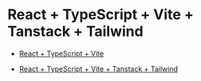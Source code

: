 # React + TypeScript + Vite + Tanstack + Tailwind

- [React + TypeScript + Vite](https://github.com/YaroslavKolbaiev/REACT-TEMPLATE)

- [React + TypeScript + Vite + Tanstack + Tailwind](https://github.com/YaroslavKolbaiev/REACT-TEMPLATE/tree/tanstack-tailwind)
